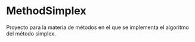 # MethodSimplex
Proyecto para la materia de métodos en el que se implementa el algoritmo del método simplex.
